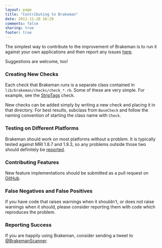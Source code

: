 ```yaml
---
layout: page
title: "Contributing to Brakeman"
date: 2011-11-28 16:29
comments: false
sharing: true
footer: true
---
```


The simplest way to contribute to the improvement of Brakeman is to run it against your own applications and then report any issues [here](http://github.com/presidentbeef/brakeman/issues).

Suggestions are welcome, too!

### Creating New Checks

Each check that Brakeman runs is a separate class contained in `lib/brakeman/checks/check_*.rb`. Some of these are very simple. For example, see the [StripTags](https://github.com/presidentbeef/brakeman/blob/master/lib/brakeman/checks/check_strip_tags.rb) check.

New checks can be added simply by writing a new check and placing it in that directory. For best results, subclass from `BaseCheck` and follow the naming convention of starting the class name with `Check`.

### Testing on Different Platforms

Brakeman should work on most platforms without a problem. It is typically tested against MRI 1.8.7 and 1.9.3, so any problems outside those two should definitely be [reported](http://github.com/presidentbeef/brakeman/issues).

### Contributing Features

New feature implementations should be submitted as a pull request on [GitHub](https://github.com/presidentbeef/brakeman).

### False Negatives and False Positives

If you have code that raises warnings when it shouldn't, or does not raise warnings when it should, please consider reporting them with code which reproduces the problem.

### Reporting Success

If you are happily using Brakeman, consider sending a tweet to [@BrakemanScanner](http://twitter.com/#!/brakemanscanner).
